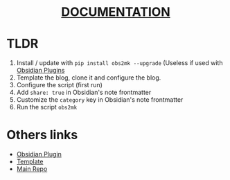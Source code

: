 
<h1 align="center"><a href="https://mara-li.github.io/obsidian-mkdocs-publisher-template/documentation/start_here/">DOCUMENTATION</a></h1>

# TLDR
1. Install / update with `pip install obs2mk --upgrade` (Useless if used with [Obsidian Plugins](https://github.com/Mara-Li/obsidian-mkdocs-publisher-plugin)
2. Template the blog, clone it and configure the blog. 
3. Configure the script (first run)
4. Add `share: true` in Obsidian's note frontmatter
5. Customize the `category` key in Obsidian's note frontmatter
6. Run the script `obs2mk`

# Others links
- [Obsidian Plugin](https://github.com/Mara-Li/obsidian-mkdocs-publisher-plugin)
- [Template](https://github.com/Mara-Li/obsidian-mkdocs-publisher-template)
- [Main Repo](https://github.com/Mara-Li/obsidian_mkdocs_publisher/)

